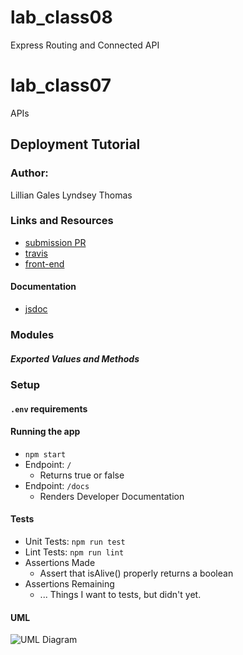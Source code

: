 # lab_class08
Express Routing and Connected API 

# lab_class07
APIs

## Deployment Tutorial

### Author:
Lillian Gales
Lyndsey Thomas

### Links and Resources
* [submission PR]()
* [travis]()
* [front-end]()

#### Documentation
* [jsdoc]()

### Modules

##### Exported Values and Methods

### Setup

#### `.env` requirements

#### Running the app
* `npm start`
* Endpoint: `/`
  * Returns true or false
* Endpoint: `/docs`
  * Renders Developer Documentation
  
#### Tests
* Unit Tests: `npm run test`
* Lint Tests: `npm run lint`
* Assertions Made
  * Assert that isAlive() properly returns a boolean
* Assertions Remaining
  * ... Things I want to tests, but didn't yet.

#### UML

![UML Diagram](./uml.jpeg)